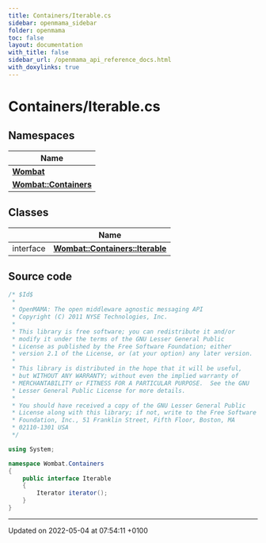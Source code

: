 ```yaml
---
title: Containers/Iterable.cs
sidebar: openmama_sidebar
folder: openmama
toc: false
layout: documentation
with_title: false
sidebar_url: /openmama_api_reference_docs.html
with_doxylinks: true
---
```


# Containers/Iterable.cs



## Namespaces

| Name           |
| -------------- |
| **[Wombat](namespaceWombat.html)**  |
| **[Wombat::Containers](namespaceWombat_1_1Containers.html)**  |

## Classes

|                | Name           |
| -------------- | -------------- |
| interface | **[Wombat::Containers::Iterable](interfaceWombat_1_1Containers_1_1Iterable.html)**  |




## Source code

```csharp
/* $Id$
 *
 * OpenMAMA: The open middleware agnostic messaging API
 * Copyright (C) 2011 NYSE Technologies, Inc.
 *
 * This library is free software; you can redistribute it and/or
 * modify it under the terms of the GNU Lesser General Public
 * License as published by the Free Software Foundation; either
 * version 2.1 of the License, or (at your option) any later version.
 *
 * This library is distributed in the hope that it will be useful,
 * but WITHOUT ANY WARRANTY; without even the implied warranty of
 * MERCHANTABILITY or FITNESS FOR A PARTICULAR PURPOSE.  See the GNU
 * Lesser General Public License for more details.
 *
 * You should have received a copy of the GNU Lesser General Public
 * License along with this library; if not, write to the Free Software
 * Foundation, Inc., 51 Franklin Street, Fifth Floor, Boston, MA
 * 02110-1301 USA
 */

using System;

namespace Wombat.Containers
{
    public interface Iterable
    {
        Iterator iterator();
    }
}
```


-------------------------------

Updated on 2022-05-04 at 07:54:11 +0100
